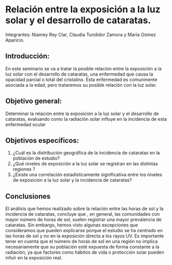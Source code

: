 # Relación entre la exposición a la luz solar y el desarrollo de cataratas. 

Integrantes: Niamey Rey Clar, Claudia Tundidor Zamora y María Gómez Aparicio. 

## Introducción: 
En este seminario se va a tratar la posible relación entre la exposición a la luz solar con el desarrollo de cataratas, una enfermedad que causa la opacidad parcial o total del cristalino. Esta enfermedad es comunmente asociada a la edad, pero trataremos su posible relación con la luz solar.

## Objetivo general: 
Determinar la relación entre la exposición a la luz solar y el desarrollo de cataratas, evaluando como la radiación solar influye en la incidencia de esta enfermedad ocular

## Objetivos específicos:
1. ¿Cuál es la distribución geográfica de la incidencia de cataratas en la población de estudio?
2. ¿Qué niveles de exposición a la luz solar se registran en las distintas regiones ?
3. ¿Existe una correlación estadísticamente significativa entre los niveles de exposición a la luz solar y la incidencia de cataratas?

## Conclusiones
El análisis que hemos realizado sobre la relación entre las horas de sol y la incidencia de cataratas, concluye que , en general, las comunidades con mayor número de horas de sol, suelen registrar una mayor prevalencia de cataratas. Sin embargo, hemos visto algunas excepciones que consideramos que pueden explicarse porque el estudio se ha centrado en las horas de sol y no en la exposición directa a los rayos UV. Es importante tener en cuenta que el número de horas de sol en una región no implica necesariamente que su población esté expuesta de forma constante a la radiación, ya que factores como hábitos de vida o protección solar pueden infuir en la exposición real.
